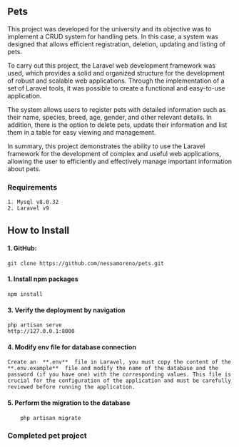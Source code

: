 ## Pets

This project was developed for the university and its objective was to implement a CRUD system for handling pets. In this case, a system was designed that allows efficient registration, deletion, updating and listing of pets.

To carry out this project, the Laravel web development framework was used, which provides a solid and organized structure for the development of robust and scalable web applications. Through the implementation of a set of Laravel tools, it was possible to create a functional and easy-to-use application.

The system allows users to register pets with detailed information such as their name, species, breed, age, gender, and other relevant details. In addition, there is the option to delete pets, update their information and list them in a table for easy viewing and management.

In summary, this project demonstrates the ability to use the Laravel framework for the development of complex and useful web applications, allowing the user to efficiently and effectively manage important information about pets.

### Requirements
    1. Mysql v8.0.32
    2. Laravel v9

## How to Install
#### 1. GitHub: 
    git clone https://github.com/nessamoreno/pets.git
#### 1. Install npm packages
    npm install

#### 3. Verify the deployment by navigation
    php artisan serve
    http://127.0.0.1:8000

#### 4. Modify env file for database connection
    Create an  **.env**  file in Laravel, you must copy the content of the  **.env.example**  file and modify the name of the database and the password (if you have one) with the corresponding values. This file is crucial for the configuration of the application and must be carefully reviewed before running the application.
#### 5. Perform the migration to the database
        php artisan migrate

### Completed pet project